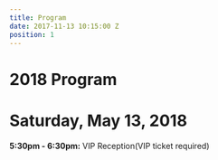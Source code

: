 ```yaml
---
title: Program
date: 2017-11-13 10:15:00 Z
position: 1
---
```


# 2018 Program

# Saturday, May 13, 2018

**5:30pm - 6:30pm:**
VIP Reception(VIP ticket required)